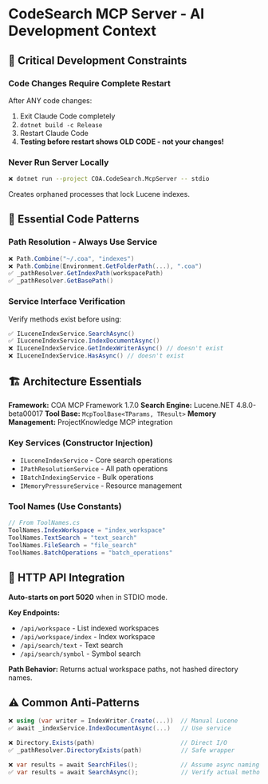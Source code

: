 # CodeSearch MCP Server - AI Development Context

## 🚨 Critical Development Constraints

### Code Changes Require Complete Restart
After ANY code changes:
1. Exit Claude Code completely
2. `dotnet build -c Release`
3. Restart Claude Code
4. **Testing before restart shows OLD CODE - not your changes!**

### Never Run Server Locally
```bash
❌ dotnet run --project COA.CodeSearch.McpServer -- stdio
```
Creates orphaned processes that lock Lucene indexes.

## 🔧 Essential Code Patterns

### Path Resolution - Always Use Service
```csharp
❌ Path.Combine("~/.coa", "indexes")
❌ Path.Combine(Environment.GetFolderPath(...), ".coa")
✅ _pathResolver.GetIndexPath(workspacePath)
✅ _pathResolver.GetBasePath()
```

### Service Interface Verification
Verify methods exist before using:
```csharp
✅ ILuceneIndexService.SearchAsync()
✅ ILuceneIndexService.IndexDocumentAsync()
❌ ILuceneIndexService.GetIndexWriterAsync() // doesn't exist
❌ ILuceneIndexService.HasAsync() // doesn't exist
```

## 🏗️ Architecture Essentials

**Framework:** COA MCP Framework 1.7.0
**Search Engine:** Lucene.NET 4.8.0-beta00017
**Tool Base:** `McpToolBase<TParams, TResult>`
**Memory Management:** ProjectKnowledge MCP integration

### Key Services (Constructor Injection)
- `ILuceneIndexService` - Core search operations
- `IPathResolutionService` - All path operations
- `IBatchIndexingService` - Bulk operations
- `IMemoryPressureService` - Resource management

### Tool Names (Use Constants)
```csharp
// From ToolNames.cs
ToolNames.IndexWorkspace = "index_workspace"
ToolNames.TextSearch = "text_search"
ToolNames.FileSearch = "file_search"
ToolNames.BatchOperations = "batch_operations"
```

## 🚀 HTTP API Integration

**Auto-starts on port 5020** when in STDIO mode.

**Key Endpoints:**
- `/api/workspace` - List indexed workspaces
- `/api/workspace/index` - Index workspace
- `/api/search/text` - Text search
- `/api/search/symbol` - Symbol search

**Path Behavior:** Returns actual workspace paths, not hashed directory names.

## ⚠️ Common Anti-Patterns

```csharp
❌ using (var writer = IndexWriter.Create(...))  // Manual Lucene
✅ await _indexService.IndexDocumentAsync(...)   // Use service

❌ Directory.Exists(path)                        // Direct I/O
✅ _pathResolver.DirectoryExists(path)           // Safe wrapper

❌ var results = await SearchFiles();            // Assume async naming
✅ var results = await SearchAsync();            // Verify actual method names
```